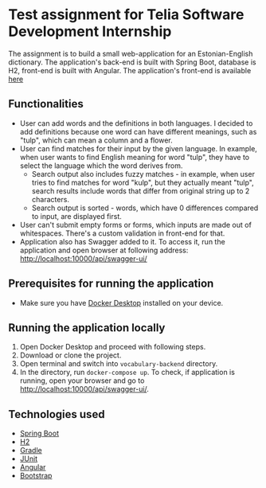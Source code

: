 # Test assignment for Telia Software Development Internship
The assignment is to build a small web-application for an Estonian-English dictionary. 
The application's back-end is built with Spring Boot, database is H2, front-end is built with Angular. 
The application's front-end is available [here](https://github.com/anetaclaudia/vocabulary-frontend) 

## Functionalities
- User can add words and the definitions in both languages. I decided to add definitions because one word can have different meanings, such as "tulp", which can mean a column and a flower.
- User can find matches for their input by the given language. In example, when user wants to find English meaning for word "tulp", they have to select the language which the word derives from.
    - Search output also includes fuzzy matches - in example, when user tries to find matches for word "kulp", but they actually meant "tulp", search results include words that differ from original string up to 2 characters.
    - Search output is sorted - words, which have 0 differences compared to input, are displayed first.
- User can't submit empty forms or forms, which inputs are made out of whitespaces. There's a custom validation in front-end for that.
- Application also has Swagger added to it. To access it, run the application and open browser at following address: <http://localhost:10000/api/swagger-ui/>

## Prerequisites for running the application
- Make sure you have [Docker Desktop](https://www.docker.com/products/docker-desktop) installed on your device.

## Running the application locally
1. Open Docker Desktop and proceed with following steps.
2. Download or clone the project.
3. Open terminal and switch into `vocabulary-backend` directory.
4. In the directory, run `docker-compose up`. To check, if application is running, open your browser and go to <http://localhost:10000/api/swagger-ui/>.

## Technologies used
- [Spring Boot](https://spring.io/projects/spring-boot)
- [H2](https://www.h2database.com/html/main.html)
- [Gradle](https://gradle.org/)
- [JUnit](https://junit.org/junit5/)
- [Angular](https://angular.io/)
- [Bootstrap](https://getbootstrap.com/docs/4.6/getting-started/introduction/)
